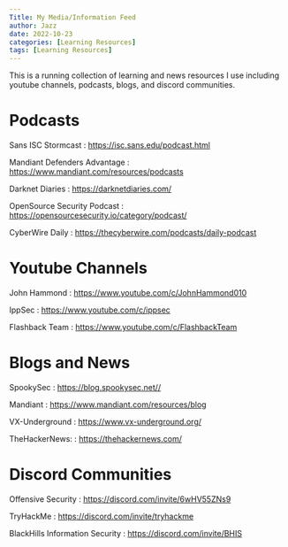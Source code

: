 ```yaml
---
Title: My Media/Information Feed
author: Jazz
date: 2022-10-23
categories: [Learning Resources]
tags: [Learning Resources]
---
```


This is a running collection of learning and news resources I use including youtube channels, podcasts, blogs, and discord communities.

# Podcasts

Sans ISC Stormcast
: https://isc.sans.edu/podcast.html

Mandiant Defenders Advantage
: https://www.mandiant.com/resources/podcasts

Darknet Diaries
: https://darknetdiaries.com/

OpenSource Security Podcast
: https://opensourcesecurity.io/category/podcast/

CyberWire Daily
: https://thecyberwire.com/podcasts/daily-podcast


# Youtube Channels
John Hammond
: https://www.youtube.com/c/JohnHammond010

IppSec
: https://www.youtube.com/c/ippsec

Flashback Team
: https://www.youtube.com/c/FlashbackTeam

# Blogs and News
SpookySec
: https://blog.spookysec.net//

Mandiant 
: https://www.mandiant.com/resources/blog

VX-Underground
: https://www.vx-underground.org/

TheHackerNews:
: https://thehackernews.com/

# Discord Communities
Offensive Security
: https://discord.com/invite/6wHV55ZNs9

TryHackMe
: https://discord.com/invite/tryhackme

BlackHills Information Security
: https://discord.com/invite/BHIS
